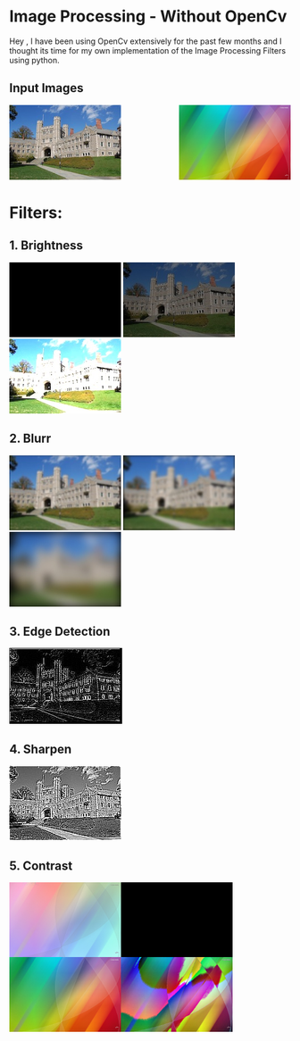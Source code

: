 # Image Processing - Without OpenCv

Hey , I have been using OpenCv extensively for the past few months and I thought its time for my own implementation of the Image Processing Filters using python.

## Input Images
![](input/princeton_small.jpg) 
<a href="url"><img src="https://github.com/HarmannSinghMann/Image-Process-ing/blob/main/input/c.jpg" align="right" height="134" width="200" ></a>


# Filters: 
## 1. Brightness 
![wassup](output/bright/princeton_small_brightness_0.jpg) ![](output/bright/princeton_small_brightness_0.5.jpg) ![](output/bright/princeton_small_brightness_2.0.jpg) 


## 2. Blurr
![](output/blur/blur_0.125.jpg) ![](output/blur/blur_2.jpg) ![](output/blur/blur_8.jpg)


## 3. Edge Detection
![](output/edge_d/edgedetect.jpg)

## 4. Sharpen
![](output/sharpen/sharpen.jpg)

## 5. Contrast
<a href="url"><img src="https://github.com/HarmannSinghMann/Image-Process-ing/blob/main/output/contrast/c_contrast_-0.5.jpg" align="left" height="134" width="200" ></a>

<a href="url"><img src="https://github.com/HarmannSinghMann/Image-Process-ing/blob/main/output/contrast/c_contrast_0.0.jpg" align="left" height="134" width="200" ></a>

<a href="url"><img src="https://github.com/HarmannSinghMann/Image-Process-ing/blob/main/output/contrast/c_contrast_0.5.jpg" align="left" height="134" width="200" ></a>

<a href="url"><img src="https://github.com/HarmannSinghMann/Image-Process-ing/blob/main/output/contrast/c_contrast_2.0.jpg" align="left" height="134" width="200" ></a>
